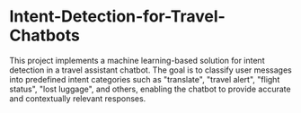 # Intent-Detection-for-Travel-Chatbots
This project implements a machine learning-based solution for intent detection in a travel assistant chatbot. The goal is to classify user messages into predefined intent categories such as "translate", "travel alert", "flight status", "lost luggage", and others, enabling the chatbot to provide accurate and contextually relevant responses.
